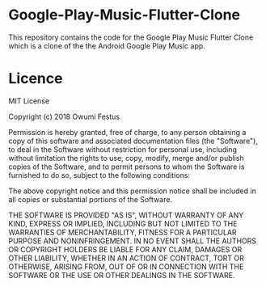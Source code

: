 # Google-Play-Music-Flutter-Clone
This repository contains the code for the Google Play Music Flutter Clone which is a clone of the the Android Google Play Music app.

# Licence
MIT License

Copyright (c) 2018 Owumi Festus

Permission is hereby granted, free of charge, to any person obtaining a copy
of this software and associated documentation files (the "Software"), to deal
in the Software without restriction for personal use, including without limitation the rights
to use, copy, modify, merge and/or publish copies of the Software, and to permit persons to whom the Software is
furnished to do so, subject to the following conditions:

The above copyright notice and this permission notice shall be included in all
copies or substantial portions of the Software.

THE SOFTWARE IS PROVIDED "AS IS", WITHOUT WARRANTY OF ANY KIND, EXPRESS OR
IMPLIED, INCLUDING BUT NOT LIMITED TO THE WARRANTIES OF MERCHANTABILITY,
FITNESS FOR A PARTICULAR PURPOSE AND NONINFRINGEMENT. IN NO EVENT SHALL THE
AUTHORS OR COPYRIGHT HOLDERS BE LIABLE FOR ANY CLAIM, DAMAGES OR OTHER
LIABILITY, WHETHER IN AN ACTION OF CONTRACT, TORT OR OTHERWISE, ARISING FROM,
OUT OF OR IN CONNECTION WITH THE SOFTWARE OR THE USE OR OTHER DEALINGS IN THE
SOFTWARE.

